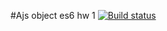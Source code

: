 #Ajs object es6 hw 1
[![Build status](https://ci.appveyor.com/api/projects/status/5t39g5l1yy0n0kv8?svg=true)](https://ci.appveyor.com/project/ShulaevIvan/ajs-object-es6-hw-1)